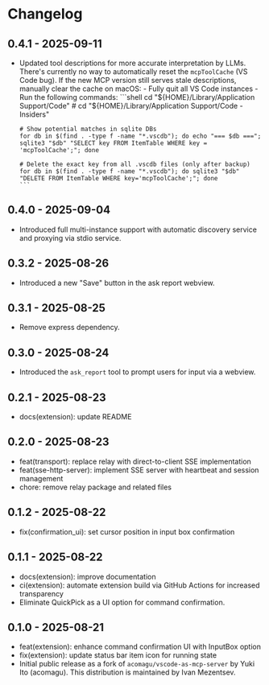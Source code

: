 # Changelog

## 0.4.1 - 2025-09-11

- Updated tool descriptions for more accurate interpretation by LLMs.
    There's currently no way to automatically reset the `mcpToolCache` (VS Code bug). If the new MCP version still serves stale descriptions, manually clear the cache on macOS:
      - Fully quit all VS Code instances
      - Run the following commands:
      ```shell
      cd "${HOME}/Library/Application Support/Code"
      # cd "${HOME}/Library/Application Support/Code - Insiders"

      # Show potential matches in sqlite DBs
      for db in $(find . -type f -name "*.vscdb"); do echo "=== $db ==="; sqlite3 "$db" "SELECT key FROM ItemTable WHERE key = 'mcpToolCache';"; done

      # Delete the exact key from all .vscdb files (only after backup)
      for db in $(find . -type f -name "*.vscdb"); do sqlite3 "$db" "DELETE FROM ItemTable WHERE key='mcpToolCache';"; done
      ```

## 0.4.0 - 2025-09-04

- Introduced full multi-instance support with automatic discovery service and proxying via stdio service.

## 0.3.2 - 2025-08-26

- Introduced a new "Save" button in the ask report webview.

## 0.3.1 - 2025-08-25

- Remove express dependency.

## 0.3.0 - 2025-08-24

- Introduced the `ask_report` tool to prompt users for input via a webview.

## 0.2.1 - 2025-08-23

- docs(extension): update README

## 0.2.0 - 2025-08-23

- feat(transport): replace relay with direct-to-client SSE implementation
- feat(sse-http-server): implement SSE server with heartbeat and session management
- chore: remove relay package and related files

## 0.1.2 - 2025-08-22

- fix(confirmation_ui): set cursor position in input box confirmation

## 0.1.1 - 2025-08-22

- docs(extension): improve documentation
- ci(extension): automate extension build via GitHub Actions for increased transparency
- Eliminate QuickPick as a UI option for command confirmation.

## 0.1.0 - 2025-08-21

- feat(extension): enhance command confirmation UI with InputBox option
- fix(extension): update status bar item icon for running state
- Initial public release as a fork of `acomagu/vscode-as-mcp-server` by Yuki Ito (acomagu). This distribution is maintained by Ivan Mezentsev.

